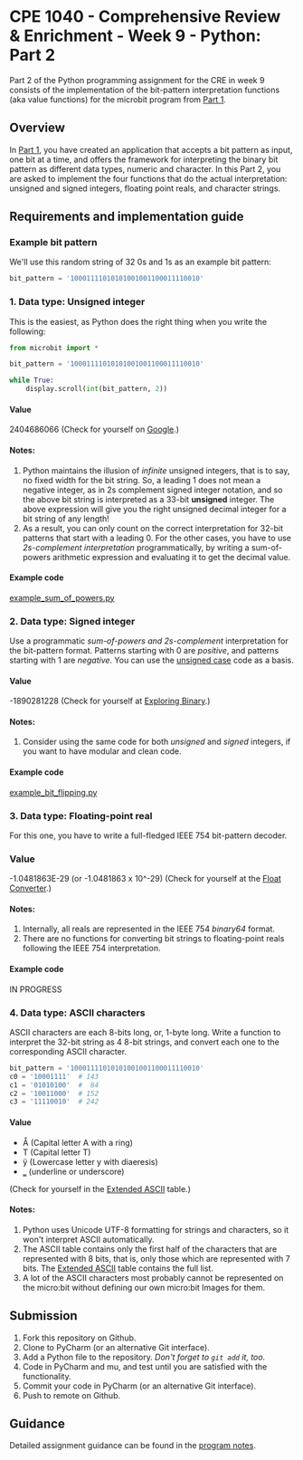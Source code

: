# CPE 1040 - Comprehensive Review & Enrichment - Week 9 - Python: Part 2

Part 2 of the Python programming assignment for the CRE in week 9 consists of the implementation of the bit-pattern interpretation functions (aka value functions) for the microbit program from [Part 1](https://github.com/ivogeorg/cpe1040-cre-week9-part1.git).

## Overview

In [Part 1](https://github.com/ivogeorg/cpe1040-cre-week9-part1.git), you have created an application that accepts a bit pattern as input, one bit at a time, and offers the framework for interpreting the binary bit pattern as different data types, numeric and character. In this Part 2, you are asked to implement the four functions that do the actual interpretation: unsigned and signed integers, floating point reals, and character strings.

## Requirements and implementation guide

### Example bit pattern
We'll use this random string of 32 0s and 1s as an example bit pattern:

```python
bit_pattern = '10001111010101001001100011110010'

```

### 1. Data type: Unsigned integer
This is the easiest, as Python does the right thing when you write the following:
```python
from microbit import *

bit_pattern = '10001111010101001001100011110010'

while True:
    display.scroll(int(bit_pattern, 2))
```

#### Value
2404686066 (Check for yourself on [Google](https://www.google.com/search?ei=uRulXOyiE4OitQXm6bSQCg&q=2404686066+in+binary&oq=2404686066+in+binary&gs_l=psy-ab.3...79519.81647..82231...0.0..0.153.1571.0j11......0....2j1..gws-wiz.......33i299j33i10.hED5KHBW2vg).)

#### Notes:
1. Python maintains the illusion of *infinite* unsigned integers, that is to say, no fixed width for the bit string. So, a leading 1 does not mean a negative integer, as in 2s complement signed integer notation, and so the above bit string is interpreted as a 33-bit **unsigned** integer. The above expression will give you the right unsigned decimal integer for a bit string of any length!
2. As a result, you can only count on the correct interpretation for 32-bit patterns that start with a leading 0. For the other cases, you have to use *2s-complement interpretation* programmatically, by writing a sum-of-powers arithmetic expression and evaluating it to get the decimal value.

#### Example code
[example_sum_of_powers.py](example_sum_of_powers.py)

### 2. Data type: Signed integer
Use a programmatic *sum-of-powers and 2s-complement* interpretation for the bit-pattern format. Patterns starting with 0 are *positive*, and patterns starting with 1 are *negative*. You can use the [unsigned case](unsigned-integer) code as a basis.

#### Value
-1890281228 (Check for yourself at [Exploring Binary](https://www.exploringbinary.com/twos-complement-converter/).)

#### Notes:
1. Consider using the same code for both *unsigned* and *signed* integers, if you want to have modular and clean code.

#### Example code
[example_bit_flipping.py](example_bit_flipping.py)

### 3. Data type: Floating-point real
For this one, you have to write a full-fledged IEEE 754 bit-pattern decoder.

### Value
-1.0481863E-29 (or -1.0481863 x 10^-29) (Check for yourself at the [Float Converter](https://www.h-schmidt.net/FloatConverter/IEEE754.html).)

#### Notes:
1. Internally, all reals are represented in the IEEE 754 *binary64* format.
2. There are no functions for converting bit strings to floating-point reals following the IEEE 754 interpretation.

#### Example code
IN PROGRESS

### 4. Data type: ASCII characters
ASCII characters are each 8-bits long, or, 1-byte long. Write a function to interpret the 32-bit string as 4 8-bit strings, and convert each one to the corresponding ASCII character.
```python
bit_pattern = '10001111010101001001100011110010'
c0 = '10001111'  # 143
c1 = '01010100'  #  84
c2 = '10011000'  # 152
c3 = '11110010'  # 242
```

#### Value
- Å (Capital letter A with a ring)
- T (Capital letter T)
- ÿ (Lowercase letter y with diaeresis)
- ‗ (underline or underscore)

(Check for yourself in the [Extended ASCII](https://theasciicode.com.ar/) table.)

#### Notes:
1. Python uses Unicode UTF-8 formatting for strings and characters, so it won't interpret ASCII automatically.
2. The ASCII table contains only the first half of the characters that are represented with 8 bits, that is, only those which are represented with 7 bits. The [Extended ASCII](https://theasciicode.com.ar/) table contains the full list.
3. A lot of the ASCII characters most probably cannot be represented on the micro:bit without defining our own micro:bit Images for them.

## Submission

1. Fork this repository on Github.
2. Clone to PyCharm (or an alternative Git interface).
3. Add a Python file to the repository. _Don't forget to `git add` it, too._
4. Code in PyCharm and mu, and test until you are satisfied with the functionality.
5. Commit your code in PyCharm (or an alternative Git interface).
6. Push to remote on Github.

## Guidance

Detailed assignment guidance can be found in the [program notes](https://github.com/ivogeorg/cpe1040-cre-week9-part1/blob/master/program-notes.md).